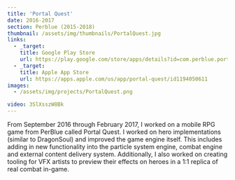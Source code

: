 ```yaml
---
title: 'Portal Quest'
date: 2016-2017
section: Perblue (2015-2018)
thumbnail: /assets/img/thumbnails/PortalQuest.jpg
links:
  - _target:
    title: Google Play Store
    url: https://play.google.com/store/apps/details?id=com.perblue.portalquest&hl=en
  - _target:
    title: Apple App Store
    url: https://apps.apple.com/us/app/portal-quest/id1194050611
images:
  - /assets/img/projects/PortalQuest.png

video: 3SlXsszW8Bk
---
```


From September 2016 through February 2017, I worked on a mobile RPG game from PerBlue called Portal Quest. I worked on hero implementations (similar to DragonSoul) and improved the game engine itself. This includes adding in new functionality into the particle system engine, combat engine and external content delivery system. Additionally, I also worked on creating tooling for VFX artists to preview their effects on heroes in a 1:1 replica of real combat in-game.
